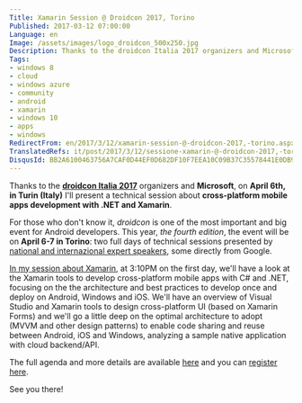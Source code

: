 ```yaml
---
Title: Xamarin Session @ Droidcon 2017, Torino
Published: 2017-03-12 07:00:00
Language: en
Image: /assets/images/logo_droidcon_500x250.jpg
Description: Thanks to the droidcon Italia 2017 organizers and Microsoft , on April 6th, in Turin (Italy) I'll present a technical session about cross-platform mobile apps development with .NET and Xamarin .
Tags:
- windows 8
- cloud
- windows azure
- community
- android
- xamarin
- windows 10
- apps
- windows
RedirectFrom: en/2017/3/12/xamarin-session-@-droidcon-2017,-torino.aspx
TranslatedRefs: it/post/2017/3/12/sessione-xamarin-@-droidcon-2017,-torino.md
DisqusId: BB2A6100463756A7CAF0D44EF0D682DF10F7EEA10C09B37C35578441E0DB95C4
---
```

Thanks to the **<a href="http://it.droidcon.com/2017/">droidcon Italia 2017</a>** organizers and **Microsoft**, on **April 6th, in Turin (Italy)** I'll present a technical session about **cross-platform mobile apps development with .NET and Xamarin**.

For those who don't know it, *droidcon* is one of the most important and big event for Android developers. This year, *the fourth edition*, the event will be on **April 6-7 in Torino**: two full days of technical sessions presented by <a href="http://it.droidcon.com/2017/speakers/" target="_blank">national and internazional expert speakers</a>, some directly from Google.

<a href="http://it.droidcon.com/2017/sessions/your-first-steps-into-virtual-reality/" target="_blank">In my session about Xamarin</a>, at 3:10PM on the first day, we'll have a look at the Xamarin tools to develop cross-platform mobile apps with C# and .NET, focusing on the the architecture and best practices to develop once and deploy on Android, Windows and iOS. We'll have an overview of Visual Studio and Xamarin tools to design cross-platform UI (based on Xamarin Forms) and we'll go a little deep on the optimal architecture to adopt (MVVM and other design patterns) to enable code sharing and reuse between Android, iOS and Windows, analyzing a sample native application with cloud backend/API.

The full agenda and more details are available <a href="http://it.droidcon.com/2017/schedule/" target="_blank">here</a> and you can <a href="http://it.droidcon.com/2017/" target="_blank">register here</a>.

See you there!
